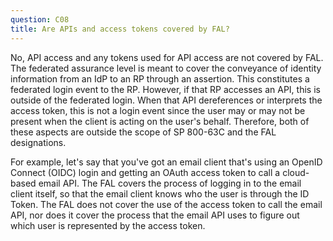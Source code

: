 ```yaml
---
question: C08
title: Are APIs and access tokens covered by FAL?
---
```


No, API access and any tokens used for API access are not covered by FAL. The federated assurance level is meant to cover the conveyance of identity information from an IdP to an RP through an assertion. This constitutes a federated login event to the RP. However, if that RP accesses an API, this is outside of the federated login. When that API dereferences or interprets the access token, this is not a login event since the user may or may not be present when the client is acting on the user's behalf. Therefore, both of these aspects are outside the scope of SP 800-63C and the FAL designations.

For example, let's say that you've got an email client that's using an OpenID Connect (OIDC) login and getting an OAuth access token to call a cloud-based email API. The FAL covers the process of logging in to the email client itself, so that the email client knows who the user is through the ID Token. The FAL does not cover the use of the access token to call the email API, nor does it cover the process that the email API uses to figure out which user is represented by the access token. 
